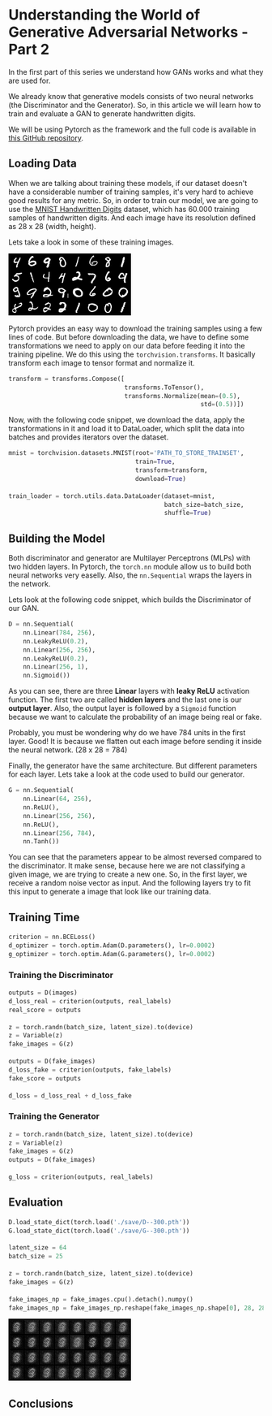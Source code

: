 <!-- MLP with 2 hidden layers for the Discriminator and Generator -->
# Understanding the World of Generative Adversarial Networks - Part 2

In the first part of this series we understand how GANs works and what they are used for.

We already know that generative models consists of two neural networks (the Discriminator and the Generator).
So, in this article we will learn how to train and evaluate a GAN to generate handwritten digits.

We will be using Pytorch as the framework and the full code is available in [this GitHub repository](https://github.com/dsjardim/pytorch_gan).


## Loading Data

When we are talking about training these models, if our dataset doesn't have a considerable number of training samples, it's very hard to achieve good results for any metric. So, in order to train our model, we are going to use the [MNIST Handwritten Digits][1] dataset, which has 60.000 training samples of handwritten digits. And each image have its resolution defined as 28 x 28 (width, height). 

Lets take a look in some of these training images.

![RealImages](./images/real_images.png)

Pytorch provides an easy way to download the training samples using a few lines of code.
But before downloading the data, we have to define some transformations we need to apply on our data before feeding it into the training pipeline. We do this using the ```torchvision.transforms```. It basically transform each image to tensor format and normalize it.

```python
transform = transforms.Compose([
                                transforms.ToTensor(),
                                transforms.Normalize(mean=(0.5),
                                                     std=(0.5))])
```

Now, with the following code snippet, we download the data, apply the transformations in it and load it to DataLoader, which split the data into batches and provides iterators over the dataset.

```python
mnist = torchvision.datasets.MNIST(root='PATH_TO_STORE_TRAINSET',
                                   train=True,
                                   transform=transform,
                                   download=True)

train_loader = torch.utils.data.DataLoader(dataset=mnist,
                                           batch_size=batch_size, 
                                           shuffle=True)
```

## Building the Model

Both discriminator and generator are Multilayer Perceptrons (MLPs) with two hidden layers.
In Pytorch, the ```torch.nn``` module allow us to build both neural networks very easelly.
Also, the ```nn.Sequential``` wraps the layers in the network.

Lets look at the following code snippet, which builds the Discriminator of our GAN.

```python
D = nn.Sequential(
    nn.Linear(784, 256),
    nn.LeakyReLU(0.2),
    nn.Linear(256, 256),
    nn.LeakyReLU(0.2),
    nn.Linear(256, 1),
    nn.Sigmoid())
```

As you can see, there are three **Linear** layers with **leaky ReLU** activation function. 
The first two are called **hidden layers** and the last one is our **output layer**.
Also, the output layer is followed by a ```Sigmoid``` function because we want to calculate the probability of an image being real or fake.

Probably, you must be wondering why do we have 784 units in the first layer. Good! 
It is because we flatten out each image before sending it inside the neural network. (28 x 28 = 784)

Finally, the generator have the same architecture. But different parameters for each layer. Lets take a look at the code used to build our generator.

```python
G = nn.Sequential(
    nn.Linear(64, 256),
    nn.ReLU(),
    nn.Linear(256, 256),
    nn.ReLU(),
    nn.Linear(256, 784),
    nn.Tanh())
```

You can see that the parameters appear to be almost reversed compared to the discriminator.
It make sense, because here we are not classifying a given image, we are trying to create a new one.
So, in the first layer, we receive a random noise vector as input. 
And the following layers try to fit this input to generate a image that look like our training data. 


## Training Time

```python
criterion = nn.BCELoss()
d_optimizer = torch.optim.Adam(D.parameters(), lr=0.0002)
g_optimizer = torch.optim.Adam(G.parameters(), lr=0.0002)
```

### Training the Discriminator

```python
outputs = D(images)
d_loss_real = criterion(outputs, real_labels)
real_score = outputs

z = torch.randn(batch_size, latent_size).to(device)
z = Variable(z)
fake_images = G(z)

outputs = D(fake_images)
d_loss_fake = criterion(outputs, fake_labels)
fake_score = outputs

d_loss = d_loss_real + d_loss_fake
```

### Training the Generator

```python
z = torch.randn(batch_size, latent_size).to(device)
z = Variable(z)
fake_images = G(z)
outputs = D(fake_images)

g_loss = criterion(outputs, real_labels)
```

## Evaluation

```python
D.load_state_dict(torch.load('./save/D--300.pth'))
G.load_state_dict(torch.load('./save/G--300.pth'))

latent_size = 64
batch_size = 25

z = torch.randn(batch_size, latent_size).to(device)
fake_images = G(z)

fake_images_np = fake_images.cpu().detach().numpy()
fake_images_np = fake_images_np.reshape(fake_images_np.shape[0], 28, 28)
```

![GIF](./images/fake_images.gif)

## Conclusions




[1]: http://yann.lecun.com/exdb/mnist/
